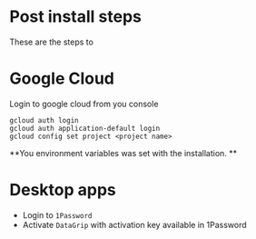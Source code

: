 # Post install steps
These are the steps to

# Google Cloud
Login to google cloud from you console
```
gcloud auth login
gcloud auth application-default login
gcloud config set project <project name>

```

**You environment variables was set with the installation. **

# Desktop apps  
* Login to `1Password`
* Activate `DataGrip` with activation key available in 1Password

